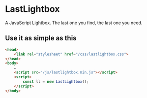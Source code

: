 # LastLightbox
A JavaScript Lightbox. The last one you find, the last one you need.

## Use it as simple as this
```html
<head>
    <link rel="stylesheet" href="/css/lastlightbox.css">
</head>
<body>
    …
    <script src="/js/lastlightbox.min.js"></script>
    <script>
        const ll = new LastLightbox();
    </script>
</body>
```
